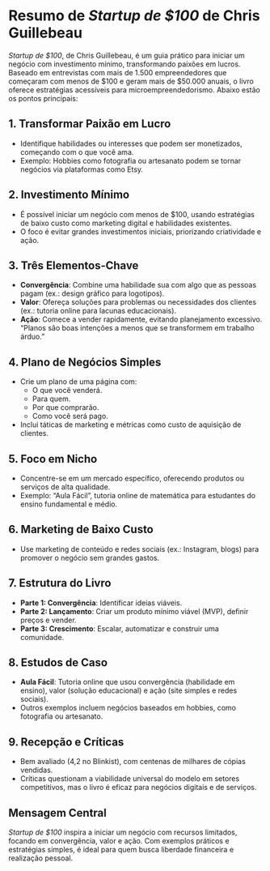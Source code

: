 # Resumo de _Startup de $100_ de Chris Guillebeau

_Startup de $100_, de Chris Guillebeau, é um guia prático para iniciar um negócio com investimento mínimo, transformando paixões em lucros. Baseado em entrevistas com mais de 1.500 empreendedores que começaram com menos de $100 e geram mais de $50.000 anuais, o livro oferece estratégias acessíveis para microempreendedorismo. Abaixo estão os pontos principais:

## 1. Transformar Paixão em Lucro

-   Identifique habilidades ou interesses que podem ser monetizados, começando com o que você ama.
-   Exemplo: Hobbies como fotografia ou artesanato podem se tornar negócios via plataformas como Etsy.

## 2. Investimento Mínimo

-   É possível iniciar um negócio com menos de $100, usando estratégias de baixo custo como marketing digital e habilidades existentes.
-   O foco é evitar grandes investimentos iniciais, priorizando criatividade e ação.

## 3. Três Elementos-Chave

-   **Convergência**: Combine uma habilidade sua com algo que as pessoas pagam (ex.: design gráfico para logotipos).
-   **Valor**: Ofereça soluções para problemas ou necessidades dos clientes (ex.: tutoria online para lacunas educacionais).
-   **Ação**: Comece a vender rapidamente, evitando planejamento excessivo. “Planos são boas intenções a menos que se transformem em trabalho árduo.”

## 4. Plano de Negócios Simples

-   Crie um plano de uma página com:
    -   O que você venderá.
    -   Para quem.
    -   Por que comprarão.
    -   Como você será pago.
-   Inclui táticas de marketing e métricas como custo de aquisição de clientes.

## 5. Foco em Nicho

-   Concentre-se em um mercado específico, oferecendo produtos ou serviços de alta qualidade.
-   Exemplo: “Aula Fácil”, tutoria online de matemática para estudantes do ensino fundamental e médio.

## 6. Marketing de Baixo Custo

-   Use marketing de conteúdo e redes sociais (ex.: Instagram, blogs) para promover o negócio sem grandes gastos.

## 7. Estrutura do Livro

-   **Parte 1: Convergência**: Identificar ideias viáveis.
-   **Parte 2: Lançamento**: Criar um produto mínimo viável (MVP), definir preços e vender.
-   **Parte 3: Crescimento**: Escalar, automatizar e construir uma comunidade.

## 8. Estudos de Caso

-   **Aula Fácil**: Tutoria online que usou convergência (habilidade em ensino), valor (solução educacional) e ação (site simples e redes sociais).
-   Outros exemplos incluem negócios baseados em hobbies, como fotografia ou artesanato.

## 9. Recepção e Críticas

-   Bem avaliado (4,2 no Blinkist), com centenas de milhares de cópias vendidas.
-   Críticas questionam a viabilidade universal do modelo em setores competitivos, mas o livro é eficaz para negócios digitais e de serviços.

## Mensagem Central

_Startup de $100_ inspira a iniciar um negócio com recursos limitados, focando em convergência, valor e ação. Com exemplos práticos e estratégias simples, é ideal para quem busca liberdade financeira e realização pessoal.
